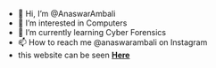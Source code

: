 - 👋 Hi, I’m @AnaswarAmbali
- 👀 I’m interested in Computers
- 🌱 I’m currently learning Cyber Forensics
- 📫 How to reach me @anaswarambali on Instagram
- this website can be seen **[Here](http://www.anaswarambali.github.io)**
